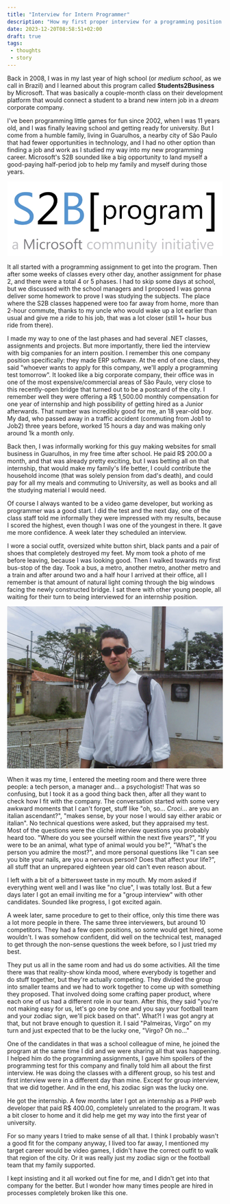 ```yaml
---
title: "Interview for Intern Programmer"
description: "How my first proper interview for a programming position was"
date: 2023-12-20T08:58:51+02:00
draft: true
tags:
 - thoughts
 - story
---
```


Back in 2008, I was in my last year of high school (or _medium school_, as we call in Brazil) and I learned about this program called **Students2Business** by Microsoft. That was basically a couple-month class on their development platform that would connect a student to a brand new intern job in a _dream_ corporate company.

I've been programming little games for fun since 2002, when I was 11 years old, and I was finally leaving school and getting ready for university. But I come from a humble family, living in Guarulhos, a nearby city of São Paulo that had fewer opportunities in technology, and I had no other option than finding a job and work as I studied my way into my new programming career. Microsoft's S2B sounded like a big opportunity to land myself a good-paying half-period job to help my family and myself during those years.

![Microsoft Students2Business](images/s2b.webp)

It all started with a programming assignment to get into the program. Then after some weeks of classes every other day, another assignment for phase 2, and there were a total 4 or 5 phases. I had to skip some days at school, but we discussed with the school managers and I proposed I was gonna deliver some homework to prove I was studying the subjects. The place where the S2B classes happened were too far away from home, more than 2-hour commute, thanks to my uncle who would wake up a lot earlier than usual and give me a ride to his job, that was a lot closer (still 1+ hour bus ride from there).

I made my way to one of the last phases and had several .NET classes, assignments and projects. But more importantly, there lied the interview with big companies for an intern position. I remember this one company position specifically: they made ERP software. At the end of one class, they said "whoever wants to apply for this company, we'll apply a programming test tomorrow". It looked like a big corporate company, their office was in one of the most expensive/commercial areas of São Paulo, very close to this recently-open bridge that turned out to be a postcard of the city. I remember well they were offering a R$ 1,500.00 monthly compensation for one year of internship and high possibility of getting hired as a Junior afterwards. That number was incredibly good for me, an 18 year-old boy. My dad, who passed away in a traffic accident (commuting from Job1 to Job2) three years before, worked 15 hours a day and was making only around 1k a month only.

Back then, I was informally working for this guy making websites for small business in Guarulhos, in my free time after school. He paid R$ 200.00 a month, and that was already pretty exciting, but I was betting all on that internship, that would make my family's life better, I could contribute the household income (that was solely pension from dad's death), and could pay for all my meals and commuting to University, as well as books and all the studying material I would need.

Of course I always wanted to be a video game developer, but working as programmer was a good start. I did the test and the next day, one of the class staff told me informally they were impressed with my results, because I scored the highest, even though I was one of the youngest in there. It gave me more confidence. A week later they scheduled an interview. 

I wore a social outfit, oversized white button shirt, black pants and a pair of shoes that completely destroyed my feet. My mom took a photo of me before leaving, because I was looking good. Then I walked towards my first bus-stop of the day. Took a bus, a metro, another metro, another metro and a train and after around two and a half hour I arrived at their office, all I remember is that amount of natural light coming through the big windows facing the newly constructed bridge. I sat there with other young people, all waiting for their turn to being interviewed for an internship position.

![The day I went for that interview - the sunglasses are so bad that I really debated if I should post this here or not ;)](images/myself.jpg)

When it was my time, I entered the meeting room and there were three people: a tech person, a manager and... a psychologist! That was so confusing, but I took it as a good thing back then, after all they want to check how I fit with the company. The conversation started with some very awkward moments that I can't forget, stuff like "oh, so... _Croci_... are you an italian ascendant?", "makes sense, by your nose I would say either arabic or italian". No technical questions were asked, but they appraised my test. Most of the questions were the cliché interview questions you probably heard too. "Where do you see yourself within the next five years?", "If you were to be an animal, what type of animal would you be?", "What's the person you admire the most?", and more personal questions like "I can see you bite your nails, are you a nervous person? Does that affect your life?", all stuff that an unprepared eighteen year old can't even reason about.

I left with a bit of a bittersweet taste in my mouth. My mom asked if everything went well and I was like "no clue", I was totally lost. But a few days later I got an email inviting me for a "group interview" with other candidates. Sounded like progress, I got excited again.

A week later, same procedure to get to their office, only this time there was a lot more people in there. The same three interviewers, but around 10 competitors. They had a few open positions, so some would get hired, some wouldn't. I was somehow confident, did well on the technical test, managed to get through the non-sense questions the week before, so I just tried my best. 

They put us all in the same room and had us do some activities. All the time there was that reality-show kinda mood, where everybody is together and do stuff together, but they're actually competing. They divided the group into smaller teams and we had to work together to come up with something they proposed. That involved doing some crafting paper product, where each one of us had a different role in our team. After this, they said "you're not making easy for us, let's go one by one and you say your football team and your zodiac sign, we'll pick based on that". What?! I was got angry at that, but not brave enough to question it. I said "Palmeiras, Virgo" on my turn and just expected that to be the lucky one, "Virgo? Oh no..."

One of the candidates in that was a school colleague of mine, he joined the program at the same time I did and we were sharing all that was happening. I helped him do the programming assignments, I gave him spoilers of the programming test for this company and finally told him all about the first interview. He was doing the classes with a different group, so his test and first interview were in a different day than mine. Except for group interview, that we did together. And in the end, his zodiac sign was the lucky one.

He got the internship. A few months later I got an internship as a PHP web developer that paid R$ 400.00, completely unrelated to the program. It was a bit closer to home and it did help me get my way into the first year of university.

For so many years I tried to make sense of all that. I think I probably wasn't a good fit for the company anyway, I lived too far away, I mentioned my target career would be video games, I didn't have the correct outfit to walk that region of the city. Or it was really just my zodiac sign or the football team that my family supported.

I kept insisting and it all worked out fine for me, and I didn't get into that company for the better. But I wonder how many times people are hired in processes completely broken like this one.